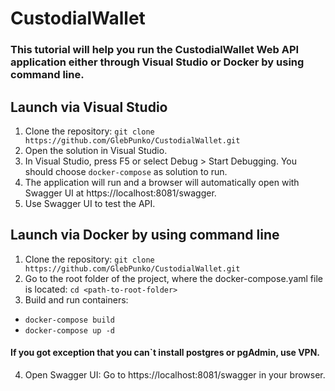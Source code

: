 # CustodialWallet
### This tutorial will help you run the CustodialWallet Web API application either through Visual Studio or Docker by using command line.
## Launch via Visual Studio
1. Clone the repository:
`git clone https://github.com/GlebPunko/CustodialWallet.git`
2. Open the solution in Visual Studio.
3. In Visual Studio, press F5 or select Debug > Start Debugging. You should choose `docker-compose` as solution to run.
4. The application will run and a browser will automatically open with Swagger UI at https://localhost:8081/swagger.
5. Use Swagger UI to test the API.
## Launch via Docker by using command line
1. Clone the repository:
`git clone https://github.com/GlebPunko/CustodialWallet.git`
2. Go to the root folder of the project, where the docker-compose.yaml file is located:
`cd <path-to-root-folder>`
3. Build and run containers:
- `docker-compose build`
- `docker-compose up -d`
#### If you got exception that you can`t install postgres or pgAdmin, use VPN.
4. Open Swagger UI:
Go to https://localhost:8081/swagger in your browser.
